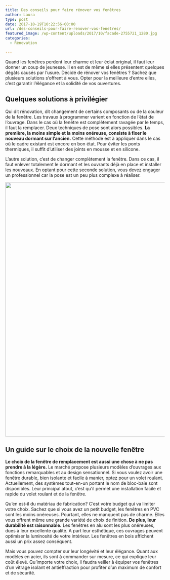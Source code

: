 ```yaml
---
title: Des conseils pour faire rénover vos fenêtres
author: Laura
type: post
date: 2017-10-19T10:22:56+00:00
url: /des-conseils-pour-faire-renover-vos-fenetres/
featured_image: /wp-content/uploads/2017/10/facade-2755721_1280.jpg
categories:
  - Rénovation

---
```

Quand les fen&ecirc;tres perdent leur charme et leur &eacute;clat original, il faut leur donner un coup de jeunesse. Il en est de m&ecirc;me si elles pr&eacute;sentent quelques d&eacute;g&acirc;ts caus&eacute;s par l&#8217;usure. D&eacute;cid&eacute; de r&eacute;nover vos fen&ecirc;tres ? Sachez que plusieurs solutions s&#8217;offrent &agrave; vous. Opter pour la meilleure d&#8217;entre elles, c&#8217;est garantir l&#8217;&eacute;l&eacute;gance et la solidit&eacute; de vos ouvertures.

<!--more-->

## Quelques solutions &agrave; privil&eacute;gier

Qui dit r&eacute;novation, dit changement de certains composants ou de la couleur de la fen&ecirc;tre. Les travaux &agrave; programmer varient en fonction de l&#8217;&eacute;tat de l&#8217;ouvrage. Dans le cas o&ugrave; la fen&ecirc;tre est compl&egrave;tement ravag&eacute;e par le temps, il faut la remplacer. Deux techniques de pose sont alors possibles. **La premi&egrave;re, la moins simple et la moins on&eacute;reuse, consiste &agrave; fixer le nouveau dormant sur l&#8217;ancien.** Cette m&eacute;thode est &agrave; appliquer dans le cas o&ugrave; le cadre existant est encore en bon &eacute;tat. Pour &eacute;viter les ponts thermiques, il suffit d&#8217;utiliser des joints en mousse et en silicone.

L&#8217;autre solution, c&#8217;est de changer compl&egrave;tement la fen&ecirc;tre. Dans ce cas, il faut enlever totalement le dormant et les ouvrants d&eacute;j&agrave; en place et installer les nouveaux. En optant pour cette seconde solution, vous devez engager un professionnel car la pose est un peu plus complexe &agrave; r&eacute;aliser.

<img style="text-align: center;max-width: 100%" src="../../wp-content/uploads/2017/10/window-2400073_1280.jpg" alt="" width="803" />

## Un guide sur le choix de la nouvelle fen&ecirc;tre

**Le choix de la fen&ecirc;tre de remplacement est aussi une chose &agrave; ne pas prendre &agrave; la l&eacute;g&egrave;re.** Le march&eacute; propose plusieurs mod&egrave;les d&#8217;ouvrages aux fonctions remarquables et au design sensationnel. Si vous voulez avoir une fen&ecirc;tre durable, bien isolante et facile &agrave; manier, optez pour un volet roulant. Actuellement, des syst&egrave;mes tout-en-un portant le nom de bloc-baie sont disponibles. Leur principal atout, c&#8217;est qu&#8217;il permet une installation facile et rapide du volet roulant et de la fen&ecirc;tre.

Qu&#8217;en est-il du mat&eacute;riau de fabrication? C&#8217;est votre budget qui va limiter votre choix. Sachez que si vous avez un petit budget, les fen&ecirc;tres en PVC sont les moins on&eacute;reuses. Pourtant, elles ne manquent pas de charme. Elles vous offrent m&ecirc;me une grande vari&eacute;t&eacute; de choix de finition. **De plus, leur durabilit&eacute; est raisonnable.** Les fen&ecirc;tres en alu sont les plus on&eacute;reuses, dues &agrave; leur excellente qualit&eacute;. A part leur esth&eacute;tique, ces ouvrages peuvent optimiser la luminosit&eacute; de votre int&eacute;rieur. Les fen&ecirc;tres en bois affichent aussi un prix assez cons&eacute;quent.

Mais vous pouvez compter sur leur long&eacute;vit&eacute; et leur &eacute;l&eacute;gance. Quant aux mod&egrave;les en acier, ils sont &agrave; commander sur mesure, ce qui explique leur co&ucirc;t &eacute;lev&eacute;. Qu&#8217;importe votre choix, il faudra veiller &agrave; &eacute;quiper vos fen&ecirc;tres d&#8217;un vitrage isolant et antieffraction pour profiter d&#8217;un maximum de confort et de s&eacute;curit&eacute;.
